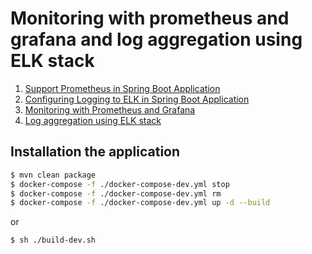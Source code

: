 # Monitoring with prometheus and grafana and log aggregation using ELK stack

1. [Support Prometheus in Spring Boot Application](./SB-PROMETHEUS.md)
2. [Configuring Logging to ELK in Spring Boot Application](./SB-LOGGING.md)
3. [Monitoring with Prometheus and Grafana](./PROMETHEUS.md)
4. [Log aggregation using ELK stack](./ELK.md)

## Installation the application

```sh
$ mvn clean package
$ docker-compose -f ./docker-compose-dev.yml stop
$ docker-compose -f ./docker-compose-dev.yml rm
$ docker-compose -f ./docker-compose-dev.yml up -d --build
```

or

```sh
$ sh ./build-dev.sh
```